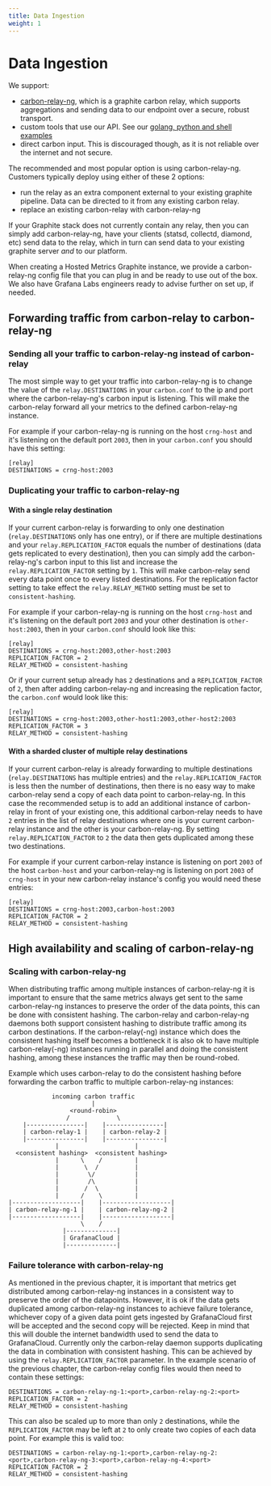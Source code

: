 ```yaml
---
title: Data Ingestion
weight: 1
---
```


# Data Ingestion

We support:

* [carbon-relay-ng](https://github.com/graphite-ng/carbon-relay-ng), which is a graphite carbon relay, which supports aggregations and sending data to our endpoint over a secure, robust transport.
* custom tools that use our API. See our [golang, python and shell examples](https://github.com/grafana/hosted-metrics-sender-example)
* direct carbon input. This is discouraged though, as it is not reliable over the internet and not secure.

The recommended and most popular option is using carbon-relay-ng.
Customers typically deploy using either of these 2 options:

* run the relay as an extra component external to your existing graphite pipeline. Data can be directed to it from any existing carbon relay.
* replace an existing carbon-relay with carbon-relay-ng

If your Graphite stack does not currently contain any relay, then you can simply add carbon-relay-ng, have your clients (statsd, collectd, diamond, etc) send data to the relay, which in turn can send data to your existing graphite server *and* to our platform.

When creating a Hosted Metrics Graphite instance, we provide a carbon-relay-ng config file that you can plug in and be ready to use out of the box.
We also have Grafana Labs engineers ready to advise further on set up, if needed.


## Forwarding traffic from carbon-relay to carbon-relay-ng

### Sending all your traffic to carbon-relay-ng instead of carbon-relay

The most simple way to get your traffic into carbon-relay-ng is to change the value of the `relay.DESTINATIONS` in your `carbon.conf` to the ip and port where the carbon-relay-ng's carbon input is listening. This will make the carbon-relay forward all your metrics to the defined carbon-relay-ng instance. 

For example if your carbon-relay-ng is running on the host `crng-host` and it's listening on the default port `2003`, then in your `carbon.conf` you should have this setting:
```
[relay]
DESTINATIONS = crng-host:2003
```

### Duplicating your traffic to carbon-relay-ng

#### With a single relay destination

If your current carbon-relay is forwarding to only one destination (`relay.DESTINATIONS` only has one entry), or if there are multiple destinations and your `relay.REPLICATION_FACTOR` equals the number of destinations (data gets replicated to every destination), then you can simply add the carbon-relay-ng's carbon input to this list and increase the `relay.REPLICATION_FACTOR` setting by `1`. This will make carbon-relay send every data point once to every listed destinations. For the replication factor setting to take effect the `relay.RELAY_METHOD` setting must be set to `consistent-hashing`.

For example if your carbon-relay-ng is running on the host `crng-host` and it's listening on the default port `2003` and your other destination is `other-host:2003`, then in your `carbon.conf` should look like this:

```
[relay]
DESTINATIONS = crng-host:2003,other-host:2003
REPLICATION_FACTOR = 2
RELAY_METHOD = consistent-hashing
```

Or if your current setup already has `2` destinations and a `REPLICATION_FACTOR` of `2`, then after adding carbon-relay-ng and increasing the replication factor, the `carbon.conf` would look like this:

```
[relay]
DESTINATIONS = crng-host:2003,other-host1:2003,other-host2:2003
REPLICATION_FACTOR = 3
RELAY_METHOD = consistent-hashing
```

#### With a sharded cluster of multiple relay destinations

If your current carbon-relay is already forwarding to multiple destinations (`relay.DESTINATIONS` has multiple entries) and the `relay.REPLICATION_FACTOR` is less then the number of destinations, then there is no easy way to make carbon-relay send a copy of each data point to carbon-relay-ng. 
In this case the recommended setup is to add an additional instance of carbon-relay in front of your existing one, this additional carbon-relay needs to have `2` entries in the list of relay destinations where one is your current carbon-relay instance and the other is your carbon-relay-ng. By setting `relay.REPLICATION_FACTOR` to `2` the data then gets duplicated among these two destinations. 

For example if your current carbon-relay instance is listening on port `2003` of the host `carbon-host` and your carbon-relay-ng is listening on port `2003` of `crng-host` in your new carbon-relay instance's config you would need these entries:

```
[relay]
DESTINATIONS = crng-host:2003,carbon-host:2003
REPLICATION_FACTOR = 2
RELAY_METHOD = consistent-hashing
```

## High availability and scaling of carbon-relay-ng

### Scaling with carbon-relay-ng

When distributing traffic among multiple instances of carbon-relay-ng it is important to ensure that the same metrics always get sent to the same carbon-relay-ng instances to preserve the order of the data points, this can be done with consistent hashing.
The carbon-relay and carbon-relay-ng daemons both support consistent hashing to distribute traffic among its carbon destinations. If the carbon-relay(-ng) instance which does the consistent hashing itself becomes a bottleneck it is also ok to have multiple carbon-relay(-ng) instances running in parallel and doing the consistent hashing, among these instances the traffic may then be round-robed.

Example which uses carbon-relay to do the consistent hashing before forwarding the carbon traffic to multiple carbon-relay-ng instances:
```
            incoming carbon traffic
                       |
                 <round-robin>
                /             \
    |----------------|    |----------------|
    | carbon-relay-1 |    | carbon-relay-2 |
    |----------------|    |----------------|
             |                     |
  <consistent hashing>  <consistent hashing>
             |      \    /         |
             |       \  /          |
             |        \/           |
             |        /\           |
             |       /  \          |
             |      /    \         |
|-------------------|    |-------------------|
| carbon-relay-ng-1 |    | carbon-relay-ng-2 |
|-------------------|    |-------------------|
                    \    /
               |--------------|
               | GrafanaCloud |
               |--------------|
```

### Failure tolerance with carbon-relay-ng

As mentioned in the previous chapter, it is important that metrics get distributed among carbon-relay-ng instances in a consistent way to preserve the order of the datapoints. However, it is ok if the data gets duplicated among carbon-relay-ng instances to achieve failure tolerance, whichever copy of a given data point gets ingested by GrafanaCloud first will be accepted and the second copy will be rejected. Keep in mind that this will double the internet bandwidth used to send the data to GrafanaCloud.
Currently only the carbon-relay daemon supports duplicating the data in combination with consistent hashing. This can be achieved by using the `relay.REPLICATION_FACTOR` parameter. In the example scenario of the previous chapter, the carbon-relay config files would then need to contain these settings:

```
DESTINATIONS = carbon-relay-ng-1:<port>,carbon-relay-ng-2:<port>
REPLICATION_FACTOR = 2
RELAY_METHOD = consistent-hashing
```

This can also be scaled up to more than only `2` destinations, while the `REPLICATION_FACTOR` may be left at `2` to only create two copies of each data point. For example this is valid too:

```
DESTINATIONS = carbon-relay-ng-1:<port>,carbon-relay-ng-2:<port>,carbon-relay-ng-3:<port>,carbon-relay-ng-4:<port>
REPLICATION_FACTOR = 2
RELAY_METHOD = consistent-hashing
```